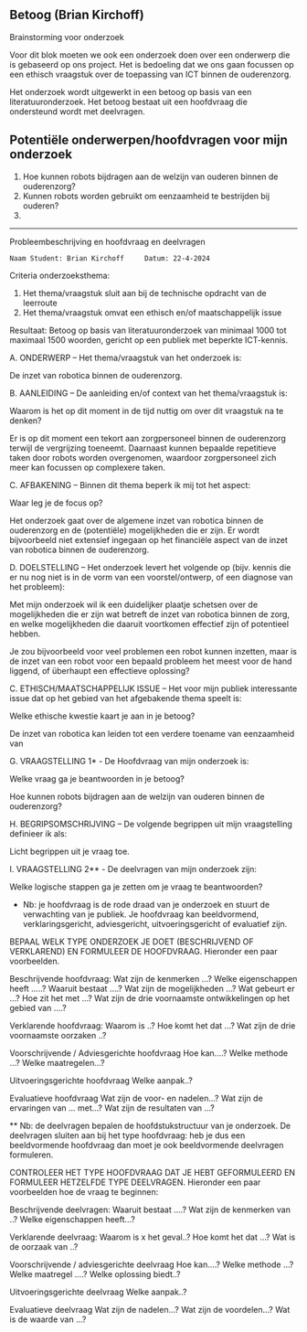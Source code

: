 ## Betoog (Brian Kirchoff)

Brainstorming voor onderzoek 

Voor dit blok moeten we ook een onderzoek doen over een onderwerp die is gebaseerd op ons project. Het is bedoeling dat we ons gaan focussen op een ethisch vraagstuk over de toepassing van ICT binnen de ouderenzorg.

Het onderzoek wordt uitgewerkt in een betoog op basis van een literatuuronderzoek. Het betoog bestaat uit een hoofdvraag die ondersteund wordt met deelvragen.

## Potentiële onderwerpen/hoofdvragen voor mijn onderzoek

1. Hoe kunnen robots bijdragen aan de welzijn van ouderen binnen de ouderenzorg?
2. Kunnen robots worden gebruikt om eenzaamheid te bestrijden bij ouderen?
3. 


---


Probleembeschrijving en hoofdvraag en deelvragen  


	Naam Student: Brian Kirchoff     Datum: 22-4-2024
Criteria onderzoeksthema:
1. Het thema/vraagstuk sluit aan bij de technische opdracht van de leerroute
2. Het thema/vraagstuk omvat een ethisch en/of maatschappelijk issue 


Resultaat: 
Betoog op basis van literatuuronderzoek van minimaal 1000 tot maximaal 1500 woorden, gericht op een publiek met beperkte ICT-kennis.

A. ONDERWERP – Het thema/vraagstuk van het onderzoek is:

De inzet van robotica binnen de ouderenzorg.

B. AANLEIDING – De aanleiding en/of context van het thema/vraagstuk is:

Waarom is het op dit moment in de tijd nuttig om over dit vraagstuk na te denken?

Er is op dit moment een tekort aan zorgpersoneel binnen de ouderenzorg terwijl de vergrijzing toeneemt. Daarnaast kunnen bepaalde repetitieve taken door robots worden overgenomen, waardoor zorgpersoneel zich meer kan focussen op complexere taken.

C. AFBAKENING – Binnen dit thema beperk ik mij tot het aspect:

Waar leg je de focus op?

Het onderzoek gaat over de algemene inzet van robotica binnen de ouderenzorg en de (potentiële) mogelijkheden die er zijn. Er wordt bijvoorbeeld niet extensief ingegaan op het financiële aspect van de inzet van robotica binnen de ouderenzorg.

D. DOELSTELLING – Het onderzoek levert het volgende op (bijv. kennis die er nu nog niet is in de vorm van een voorstel/ontwerp, of een diagnose van het probleem):

Met mijn onderzoek wil ik een duidelijker plaatje schetsen over de mogelijkheden die er zijn wat betreft de inzet van robotica binnen de zorg, en welke mogelijkheden die daaruit voortkomen effectief zijn of potentieel hebben.

Je zou bijvoorbeeld voor veel problemen een robot kunnen inzetten, maar is de inzet van een robot voor een bepaald probleem het meest voor de hand liggend, of überhaupt een effectieve oplossing?

C. ETHISCH/MAATSCHAPPELIJK ISSUE – 
Het voor mijn publiek interessante issue dat op het gebied van het afgebakende thema speelt is:

Welke ethische kwestie kaart je aan in je betoog?

De inzet van robotica kan leiden tot een verdere toename van eenzaamheid van


G. VRAAGSTELLING 1* - De Hoofdvraag van mijn onderzoek is:

Welke vraag ga je beantwoorden in je betoog?

Hoe kunnen robots bijdragen aan de welzijn van ouderen binnen de ouderenzorg?







H. BEGRIPSOMSCHRIJVING – De volgende begrippen uit mijn vraagstelling definieer ik als: 


Licht begrippen uit je vraag toe.


I. VRAAGSTELLING 2** - De deelvragen van mijn onderzoek zijn:


Welke logische stappen ga je zetten om je vraag te beantwoorden?

* Nb: je hoofdvraag is de rode draad van je onderzoek en stuurt de verwachting van je publiek. Je hoofdvraag kan beeldvormend, verklaringsgericht, adviesgericht, uitvoeringsgericht of evaluatief zijn. 

BEPAAL WELK TYPE ONDERZOEK JE DOET (BESCHRIJVEND OF VERKLAREND) EN FORMULEER DE HOOFDVRAAG. Hieronder een paar voorbeelden. 

Beschrijvende hoofdvraag:
Wat zijn de kenmerken …?
Welke eigenschappen heeft …..?
Waaruit bestaat ….?
Wat zijn de mogelijkheden …?
Wat gebeurt er …?
Hoe zit het met …?
Wat zijn de drie voornaamste ontwikkelingen op het gebied van ….?

Verklarende hoofdvraag:
Waarom is <het zo> ..?
Hoe komt het dat …?
Wat zijn de drie voornaamste oorzaken ..?

Voorschrijvende / Adviesgerichte hoofdvraag
Hoe kan....?
Welke methode ...?
Welke maatregelen...?

Uitvoeringsgerichte hoofdvraag
Welke aanpak..?

Evaluatieve hoofdvraag
Wat zijn de voor- en nadelen...?
Wat zijn de ervaringen van ... met...?
Wat zijn de resultaten van ...?

 

** Nb: de deelvragen bepalen de hoofdstukstructuur van je onderzoek. De deelvragen sluiten aan bij het type hoofdvraag: heb je dus een beeldvormende hoofdvraag dan moet je ook beeldvormende deelvragen formuleren. 

CONTROLEER HET TYPE HOOFDVRAAG DAT JE HEBT GEFORMULEERD EN FORMULEER HETZELFDE TYPE DEELVRAGEN. Hieronder een paar voorbeelden hoe de vraag te beginnen: 

Beschrijvende deelvragen:
Waaruit bestaat  ….?
Wat zijn de kenmerken van  ..?
Welke eigenschappen heeft...?

Verklarende deelvraag:
Waarom is x het geval..?
Hoe komt het dat …?
Wat is de oorzaak van  ..?

Voorschrijvende / adviesgerichte deelvraag
Hoe kan....?
Welke methode ...?
Welke maatregel ....?
Welke oplossing biedt..?

Uitvoeringsgerichte deelvraag
Welke aanpak..?

Evaluatieve deelvraag
Wat zijn de nadelen...?
Wat zijn de voordelen...?
Wat is de waarde van ...?







